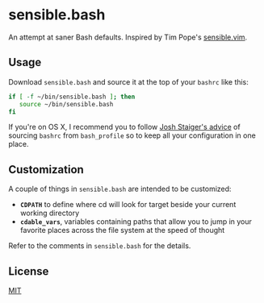# sensible.bash

An attempt at saner Bash defaults. Inspired by Tim Pope's [sensible.vim](https://github.com/tpope/vim-sensible).

## Usage

Download `sensible.bash` and source it at the top of your `bashrc` like this:

```bash
if [ -f ~/bin/sensible.bash ]; then
   source ~/bin/sensible.bash
fi
```

If you're on OS X, I recommend you to follow [Josh Staiger's advice](https://github.com/tpope/vim-sensible) of sourcing `bashrc` from `bash_profile` so to keep all your configuration in one place.

## Customization

A couple of things in `sensible.bash` are intended to be customized:

- **`CDPATH`** to define where cd will look for target beside your current working directory
- **`cdable_vars`**, variables containing paths that allow you to jump in your favorite places across the file system at the speed of thought

Refer to the comments in `sensible.bash` for the details.

## License

[MIT](https://opensource.org/licenses/MIT)
